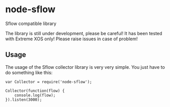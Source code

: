 node-sflow
==========

Sflow compatible library

The library is still under development, please be careful! It has been tested with Extreme XOS only! Please raise issues in case of problem!

## Usage

The usage of the Sflow collector library is very very simple. You just have to do something like this:


    var Collector = require('node-sflow');
    
    Collector(function(flow) {
        console.log(flow);
    }).listen(3000);
